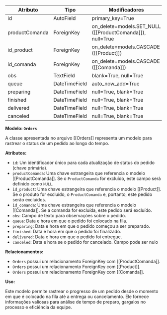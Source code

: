 | Atributo       | Tipo          | Modificadores                                             |
| -------------- | ------------- | --------------------------------------------------------- |
| id             | AutoField     | primary_key=True                                          |
| productComanda | ForeignKey    | on_delete=models.SET_NULL ([[ProductComanda]]), null=True |
| id_product     | ForeignKey    | on_delete=models.CASCADE ([[Product]])                    |
| id_comanda     | ForeignKey    | on_delete=models.CASCADE ([[Comanda]])                    |
| obs            | TextField     | blank=True, null=True                                     |
| queue          | DateTimeField | auto_now_add=True                                         |
| preparing      | DateTimeField | null=True, blank=True                                     |
| finished       | DateTimeField | null=True, blank=True                                     |
| delivered      | DateTimeField | null=True, blank=True                                     |
| canceled       | DateTimeField | null=True, blank=True                                     |

**Modelo: `Orders`**

A classe apresentada no arquivo [[Orders]] representa um modelo para rastrear o status de um pedido ao longo do tempo.

**Atributos:**

*   `id`: Um identificador único para cada atualização de status do pedido (chave primária).
*   `productComanda`: Uma chave estrangeira que referencia o modelo [[ProductComanda]]. Se o `ProductComanda` for excluído, este campo será definido como `NULL`.
*   `id_product`: Uma chave estrangeira que referencia o modelo [[Product]]. Se o produto for excluído, o `ProductComanda` e, portanto, este pedido serão excluídos.
*   `id_comanda`: Uma chave estrangeira que referencia o modelo [[Comanda]]. Se a comanda for excluída, este pedido será excluído.
*   `obs`: Campo de texto para observações sobre o pedido.
*   `queue`: Data e hora em que o pedido foi colocado na fila.
*   `preparing`: Data e hora em que o pedido começou a ser preparado.
*   `finished`: Data e hora em que o pedido foi finalizado.
*   `delivered`: Data e hora em que o pedido foi entregue.
*   `canceled`: Data e hora se  o pedido for cancelado. Campo pode ser nulo

**Relacionamentos:**

*   `Orders` possui um relacionamento ForeignKey com [[ProductComanda]].
*   `Orders` possui um relacionamento ForeignKey com [[Product]].
*   `Orders` possui um relacionamento ForeignKey com [[Comanda]].

**Uso:**

Este modelo permite rastrear o progresso de um pedido desde o momento em que é colocado na fila até a entrega ou cancelamento. Ele fornece informações valiosas para análise de tempo de preparo, gargalos no processo e eficiência da equipe.

